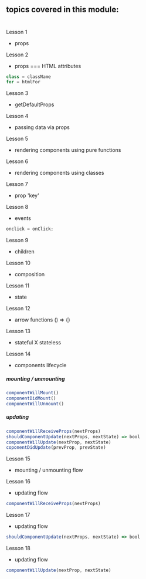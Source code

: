 ## topics covered in this module:

#

Lesson 1

- props

Lesson 2

- props === HTML attributes

```js
class = className
for = htmlFor
```

Lesson 3

- getDefaultProps

Lesson 4

- passing data via props

Lesson 5

- rendering components using pure functions

Lesson 6

- rendering components using classes

Lesson 7

- prop 'key'

Lesson 8

- events

```js
onclick = onClick;
```

Lesson 9

- children

Lesson 10

- composition

Lesson 11

- state

Lesson 12

- arrow functions () => {}

Lesson 13

- stateful X stateless

Lesson 14

- components lifecycle
##### mounting / unmounting
```js
componentWillMount()
componentDidMount()
componentWillUnmount()
```

##### updating
```js
componentWillReceiveProps(nextProps)
shouldComponentUpdate(nextProps, nextState) => bool
componentWillUpdate(nextProp, nextState)
coponentDidUpdate(prevProp, prevState)
```

Lesson 15

- mounting / unmounting flow

Lesson 16

- updating flow
```js
componentWillReceiveProps(nextProps)
```

Lesson 17

- updating flow
```js
shouldComponentUpdate(nextProps, nextState) => bool
```

Lesson 18

- updating flow
 ```js
componentWillUpdate(nextProp, nextState)
``` 


